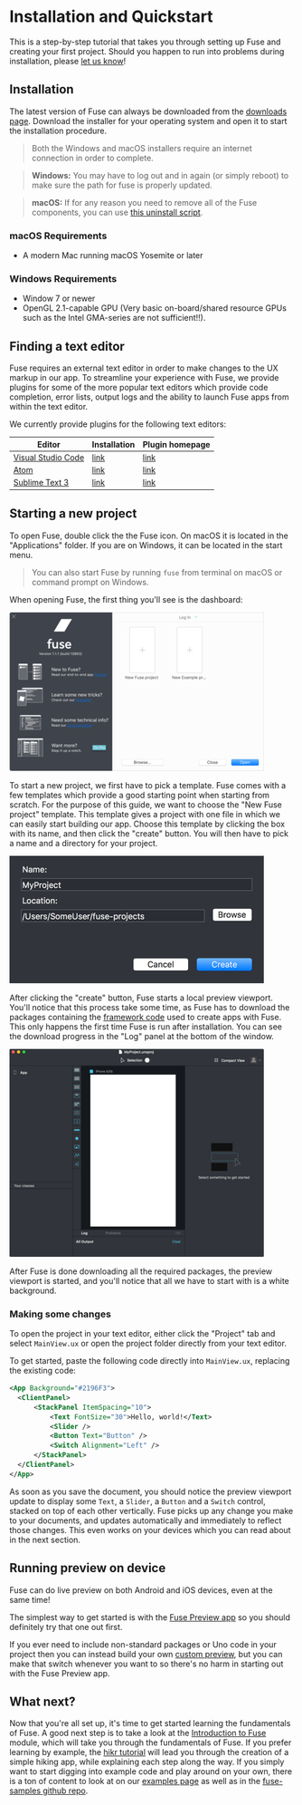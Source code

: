 # Installation and Quickstart

This is a step-by-step tutorial that takes you through setting up Fuse and creating your first project. Should you happen to run into problems during installation, please [let us know](https://forums.fusetools.com/c/bug-reports)!

## Installation

The latest version of Fuse can always be downloaded from the <a target="_blank" href="https://fuse-open.github.io/downloads">downloads page</a>. Download the installer for your operating system and open it to start the installation procedure.

<blockquote class="callout-info">

Both the Windows and macOS installers require an internet connection in order to complete.

</blockquote>

<blockquote class="callout-info">

__Windows:__ You may have to log out and in again (or simply reboot) to make sure the path for fuse is properly updated.

</blockquote>

<blockquote class="callout-info">

__macOS:__ If for any reason you need to remove all of the Fuse components, you can use [this uninstall script](https://gist.github.com/Tapped/daa78c08882f33b0c7c3).

</blockquote>

### macOS Requirements

- A modern Mac running macOS Yosemite or later

### Windows Requirements

- Window 7 or newer
- OpenGL 2.1-capable GPU (Very basic on-board/shared resource GPUs such as the Intel GMA-series are not sufficient!!).

## Finding a text editor

Fuse requires an external text editor in order to make changes to the UX markup in our app. To streamline your experience with Fuse, we provide plugins for some of the more popular text editors which provide code completion, error lists, output logs and the ability to launch Fuse apps from within the text editor.

We currently provide plugins for the following text editors:

<table class="table">
  <thead>
    <tr>
      <th>Editor</th>
      <th>Installation</th>
      <th>Plugin homepage</th>
    </tr>
  </thead>
  <tbody>
    <tr>
      <td><a href="https://code.visualstudio.com/">Visual Studio Code</a></td>
      <td><a href="articles:basics/installation/visual-studio-code-plugin.md">link</a></td>
      <td><a href="https://marketplace.visualstudio.com/items?itemName=fuseopen.fuse-vscode">link</a></td>
    </tr>
    <tr>
      <td><a href="https://atom.io/">Atom</a></td>
      <td><a href="articles:basics/installation/atom-plugin.md">link</a></td>
      <td><a href="https://atom.io/packages/fuse">link</a></td>
    </tr>
    <tr>
      <td><a href="https://www.sublimetext.com/3">Sublime Text 3</a></td>
      <td><a href="articles:basics/installation/sublime-plugin.md">link</a></td>
      <td><a href="https://packagecontrol.io/packages/Fuse">link</a></td>
    </tr>
  </tbody>
</table>

## Starting a new project

To open Fuse, double click the the Fuse icon. On macOS it is located in the "Applications" folder. If you are on Windows, it can be located in the start menu.

<blockquote class="callout-info">

You can also start Fuse by running `fuse` from terminal on macOS or command prompt on Windows.

</blockquote>

When opening Fuse, the first thing you'll see is the dashboard:

![image of dashboard](../../media/installation_quickstart/fusedashboard.png)

To start a new project, we first have to pick a template. Fuse comes with a few templates which provide a good starting point when starting from scratch. For the purpose of this guide, we want to choose the "New Fuse project" template. This template gives a project with one file in which we can easily start building our app. Choose this template by clicking the box with its name, and then click the "create" button. You will then have to pick a name and a directory for your project.

![create project](../../media/installation_quickstart/createprojectname.png)

After clicking the "create" button, Fuse starts a local preview viewport. You'll notice that this process take some time, as Fuse has to download the packages containing the [framework code](http://github.com/fuse-open/fuselibs) used to create apps with Fuse. This only happens the first time Fuse is run after installation. You can see the download progress in the "Log" panel at the bottom of the window.

![preview](../../media/installation_quickstart/preview.png)

After Fuse is done downloading all the required packages, the preview viewport is started, and you'll notice that all we have to start with is a white background.

### Making some changes

To open the project in your text editor, either click the "Project" tab and select `MainView.ux` or open the project folder directly from your text editor.

To get started, paste the following code directly into `MainView.ux`, replacing the existing code:

```xml
<App Background="#2196F3">
  <ClientPanel>
      <StackPanel ItemSpacing="10">
          <Text FontSize="30">Hello, world!</Text>
          <Slider />
          <Button Text="Button" />
          <Switch Alignment="Left" />
      </StackPanel>
  </ClientPanel>
</App>
```

As soon as you save the document, you should notice the preview viewport update to display some `Text`, a `Slider`, a `Button` and a `Switch` control, stacked on top of each other vertically. Fuse picks up any change you make to your documents, and updates automatically and immediately to reflect those changes. This even works on your devices which you can read about in the next section.

## Running preview on device

Fuse can do live preview on both Android and iOS devices, even at the same time!

The simplest way to get started is with the [Fuse Preview app](./preview-and-export.md#fuse-preview-app) so you should definitely try that one out first.

If you ever need to include non-standard packages or Uno code in your project then you can instead build your own [custom preview](./preview-and-export.md#custom-preview), but you can make that switch whenever you want to so there's no harm in starting out with the Fuse Preview app.

## What next?

Now that you're all set up, it's time to get started learning the fundamentals of Fuse. A good next step is to take a look at the [Introduction to Fuse](https://fuse-open.github.io/docs/basics/introduction-to-fuse) module, which will take you through the fundamentals of Fuse. If you prefer learning by example, the [hikr tutorial](https://fuse-open.github.io/docs/tutorial/tutorial) will lead you through the creation of a simple hiking app, while explaining each step along the way. If you simply want to start digging into example code and play around on your own, there is a ton of content to look at on our [examples page](https://fuse-open.github.io/examples) as well as in the [fuse-samples github repo](https://www.github.com/fusetools/fuse-samples/).
